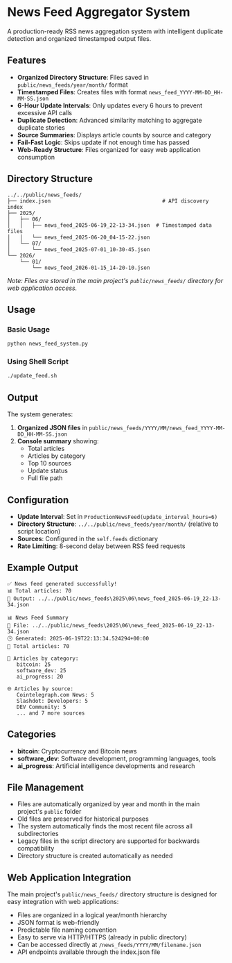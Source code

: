 # News Feed Aggregator System

A production-ready RSS news aggregation system with intelligent duplicate detection and organized timestamped output files.

## Features

- **Organized Directory Structure**: Files saved in `public/news_feeds/year/month/` format
- **Timestamped Files**: Creates files with format `news_feed_YYYY-MM-DD_HH-MM-SS.json`
- **6-Hour Update Intervals**: Only updates every 6 hours to prevent excessive API calls
- **Duplicate Detection**: Advanced similarity matching to aggregate duplicate stories
- **Source Summaries**: Displays article counts by source and category
- **Fail-Fast Logic**: Skips update if not enough time has passed
- **Web-Ready Structure**: Files organized for easy web application consumption

## Directory Structure

```
../../public/news_feeds/
├── index.json                                    # API discovery index
├── 2025/
│   ├── 06/
│   │   ├── news_feed_2025-06-19_22-13-34.json  # Timestamped data files
│   │   └── news_feed_2025-06-20_04-15-22.json
│   └── 07/
│       └── news_feed_2025-07-01_10-30-45.json
└── 2026/
    └── 01/
        └── news_feed_2026-01-15_14-20-10.json
```

*Note: Files are stored in the main project's `public/news_feeds/` directory for web application access.*

## Usage

### Basic Usage
```bash
python news_feed_system.py
```

### Using Shell Script
```bash
./update_feed.sh
```

## Output

The system generates:

1. **Organized JSON files** in `public/news_feeds/YYYY/MM/news_feed_YYYY-MM-DD_HH-MM-SS.json`
2. **Console summary** showing:
   - Total articles
   - Articles by category
   - Top 10 sources
   - Update status
   - Full file path

## Configuration

- **Update Interval**: Set in `ProductionNewsFeed(update_interval_hours=6)`
- **Directory Structure**: `../../public/news_feeds/year/month/` (relative to script location)
- **Sources**: Configured in the `self.feeds` dictionary
- **Rate Limiting**: 8-second delay between RSS feed requests

## Example Output

```
✅ News feed generated successfully!
📊 Total articles: 70
📁 Output: ../../public/news_feeds\2025\06\news_feed_2025-06-19_22-13-34.json

📊 News Feed Summary
📁 File: ../../public/news_feeds\2025\06\news_feed_2025-06-19_22-13-34.json
🕒 Generated: 2025-06-19T22:13:34.524294+00:00
📰 Total articles: 70

📂 Articles by category:
   bitcoin: 25
   software_dev: 25
   ai_progress: 20

🌐 Articles by source:
   Cointelegraph.com News: 5
   Slashdot: Developers: 5
   DEV Community: 5
   ... and 7 more sources
```

## Categories

- **bitcoin**: Cryptocurrency and Bitcoin news
- **software_dev**: Software development, programming languages, tools
- **ai_progress**: Artificial intelligence developments and research

## File Management

- Files are automatically organized by year and month in the main project's `public` folder
- Old files are preserved for historical purposes
- The system automatically finds the most recent file across all subdirectories
- Legacy files in the script directory are supported for backwards compatibility
- Directory structure is created automatically as needed

## Web Application Integration

The main project's `public/news_feeds/` directory structure is designed for easy integration with web applications:

- Files are organized in a logical year/month hierarchy
- JSON format is web-friendly
- Predictable file naming convention
- Easy to serve via HTTP/HTTPS (already in public directory)
- Can be accessed directly at `/news_feeds/YYYY/MM/filename.json`
- API endpoints available through the index.json file 